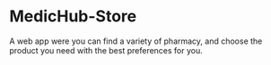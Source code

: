 # MedicHub-Store
A web app were you can find a variety of pharmacy, and choose the product you need with the best preferences for you.
